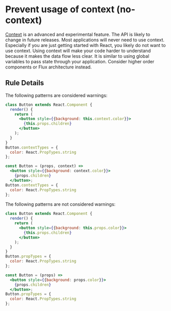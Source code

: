# Prevent usage of context (no-context)

[Context](https://facebook.github.io/react/docs/context.html) is an advanced and experimental feature. The API is likely to change in future releases. Most applications will never need to use context. Especially if you are just getting started with React, you likely do not want to use context. Using context will make your code harder to understand because it makes the data flow less clear. It is similar to using global variables to pass state through your application. Consider higher order components or Flux architecture instead.

## Rule Details

The following patterns are considered warnings:

```jsx
class Button extends React.Component {
  render() {
    return (
      <button style={{background: this.context.color}}>
        {this.props.children}
      </button>
    );
  }
}
Button.contextTypes = {
  color: React.PropTypes.string
};
```

```jsx
const Button = (props, context) =>
  <button style={{background: context.color}}>
    {props.children}
  </button>;
Button.contextTypes = {
  color: React.PropTypes.string
};
```

The following patterns are not considered warnings:

```jsx
class Button extends React.Component {
  render() {
    return (
      <button style={{background: this.props.color}}>
        {this.props.children}
      </button>
    );
  }
}
Button.propTypes = {
  color: React.PropTypes.string
};
```

```jsx
const Button = (props) =>
  <button style={{background: props.color}}>
    {props.children}
  </button>;
Button.propTypes = {
  color: React.PropTypes.string
};
```
